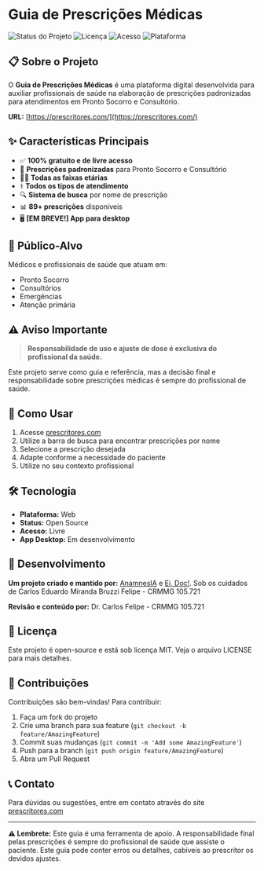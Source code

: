 # Guia de Prescrições Médicas

![Status do Projeto](https://img.shields.io/badge/Status-Ativo-brightgreen)
![Licença](https://img.shields.io/badge/Licença-MIT-blue)
![Acesso](https://img.shields.io/badge/Acesso-100%25%20Gratuito-success)
![Plataforma](https://img.shields.io/badge/Plataforma-Web%20%26%20Desktop-orange)

## 📋 Sobre o Projeto

O **Guia de Prescrições Médicas** é uma plataforma digital desenvolvida para auxiliar profissionais de saúde na elaboração de prescrições padronizadas para atendimentos em Pronto Socorro e Consultório.

**URL:** [https://prescritores.com/](https://prescritores.com/)

## ✨ Características Principais

- ✅ **100% gratuito e de livre acesso**
- 🏥 **Prescrições padronizadas** para Pronto Socorro e Consultório
- 👶👴 **Todas as faixas etárias**
- ⚕️ **Todos os tipos de atendimento**
- 🔍 **Sistema de busca** por nome de prescrição
- 📊 **89+ prescrições** disponíveis
- 🖥️ **[EM BREVE!] App para desktop**

## 🎯 Público-Alvo

Médicos e profissionais de saúde que atuam em:
- Pronto Socorro
- Consultórios
- Emergências
- Atenção primária

## ⚠️ Aviso Importante

> **Responsabilidade de uso e ajuste de dose é exclusiva do profissional da saúde.**

Este projeto serve como guia e referência, mas a decisão final e responsabilidade sobre prescrições médicas é sempre do profissional de saúde.

## 🚀 Como Usar

1. Acesse [prescritores.com](https://prescritores.com/)
2. Utilize a barra de busca para encontrar prescrições por nome
3. Selecione a prescrição desejada
4. Adapte conforme a necessidade do paciente
5. Utilize no seu contexto profissional

## 🛠️ Tecnologia

- **Plataforma:** Web
- **Status:** Open Source
- **Acesso:** Livre
- **App Desktop:** Em desenvolvimento

## 👥 Desenvolvimento

**Um projeto criado e mantido por:** [AnamnesIA](https://anamnesia.club) e [Ei, Doc!](https://blog.eidoc.com.br). Sob os cuidados de Carlos Eduardo Miranda Bruzzi Felipe - CRMMG 105.721

**Revisão e conteúdo por:** Dr. Carlos Felipe - CRMMG 105.721

## 📄 Licença

Este projeto é open-source e está sob licença MIT. Veja o arquivo LICENSE para mais detalhes.

## 🤝 Contribuições

Contribuições são bem-vindas! Para contribuir:

1. Faça um fork do projeto
2. Crie uma branch para sua feature (`git checkout -b feature/AmazingFeature`)
3. Commit suas mudanças (`git commit -m 'Add some AmazingFeature'`)
4. Push para a branch (`git push origin feature/AmazingFeature`)
5. Abra um Pull Request

## 📞 Contato

Para dúvidas ou sugestões, entre em contato através do site [prescritores.com](https://prescritores.com/)

---

**⚠️ Lembrete:** Este guia é uma ferramenta de apoio. A responsabilidade final pelas prescrições é sempre do profissional de saúde que assiste o paciente. Este guia pode conter erros ou detalhes, cabíveis ao prescritor os devidos ajustes.
